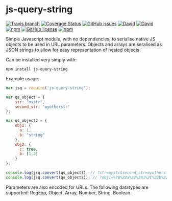 # js-query-string 
[![Travis branch](https://img.shields.io/travis/matt-coles/js-query-string/master.svg)](https://travis-ci.org/matt-coles/js-query-string) [![Coverage Status](https://coveralls.io/repos/github/Alpha-Atom/js-query-string/badge.svg?branch=master)](https://coveralls.io/github/Alpha-Atom/js-query-string?branch=master) [![GitHub issues](https://img.shields.io/github/issues/matt-coles/js-query-string.svg)](https://github.com/matt-coles/js-query-string/issues) [![David](https://img.shields.io/david/matt-coles/js-query-string.svg?maxAge=2592000)]() [![David](https://img.shields.io/david/dev/matt-coles/js-query-string.svg?maxAge=2592000)]()  [![npm](https://img.shields.io/npm/dm/js-query-string.svg?maxAge=2592000)](https://www.npmjs.com/package/js-query-string) [![GitHub license](https://img.shields.io/badge/license-MIT-blue.svg)](https://raw.githubusercontent.com/matt-coles/js-query-string/master/LICENSE) [![npm](https://img.shields.io/npm/v/js-query-string.svg?maxAge=2592000)](https://www.npmjs.com/package/js-query-string)

Simple Javascript module, with no dependencies, to serialise native JS objects to be used in URL parameters. Objects and arrays are seralised as JSON strings to allow for easy representation of nested objects.

Can be installed very simply with:

```
npm install js-query-string
```

Example usage:

```javascript
var jsq = require('js-query-string');

var qs_object = {
    str: "mystr",
    second_str: "myotherstr"
};

var qs_object2 = {
    obj1: {
      a: 1,
      b: "string"
    },
    obj2: {
      c: true,
      b: [1,2]
    }
};

console.log(jsq.convert(qs_object)); // ?str=mystr&second_str=myotherstr
console.log(jsq.convert(qs_object2)); // ?obj1=%7B%22a%22%3A1%2C%22b%22%3A%22string%22%7D&obj2=%7B%22c%22%3Atrue%2C%22b%22%3A%5B1%2C2%5D%7D
```

Parameters are also encoded for URLs. The following datatypes are supported: RegExp, Object, Array, Number, String, Boolean.
